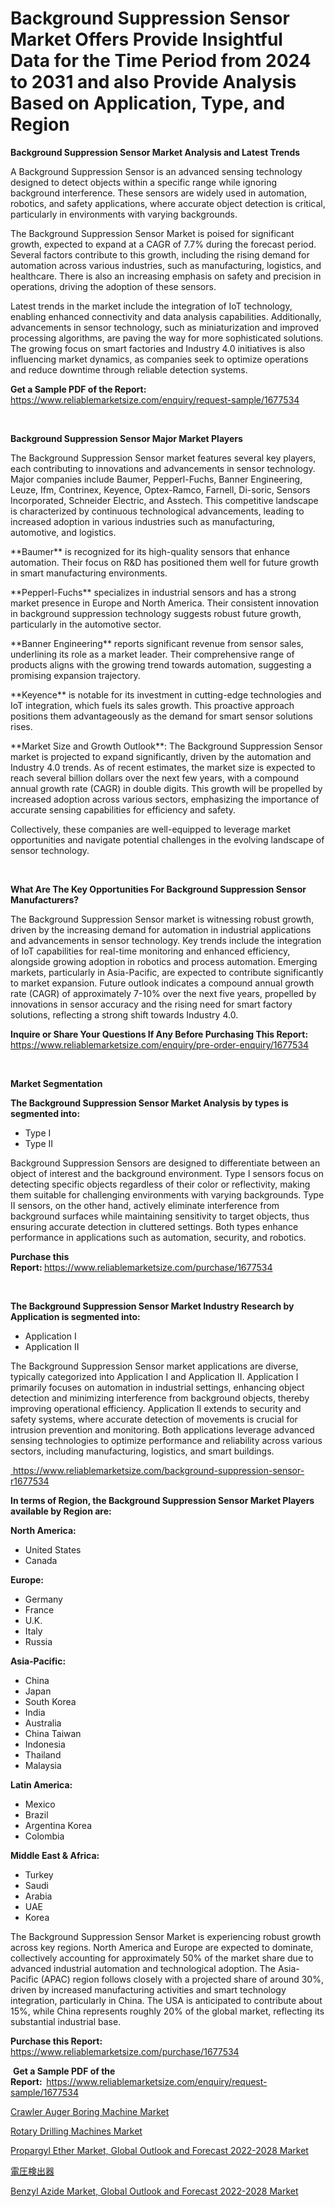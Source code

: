 <p><h1>Background Suppression Sensor Market Offers Provide Insightful Data for the Time Period from 2024 to 2031 and also Provide Analysis Based on Application, Type, and Region</h1></p><p><strong>Background Suppression Sensor Market Analysis and Latest Trends</strong></p>
<p><p>A Background Suppression Sensor is an advanced sensing technology designed to detect objects within a specific range while ignoring background interference. These sensors are widely used in automation, robotics, and safety applications, where accurate object detection is critical, particularly in environments with varying backgrounds.</p><p>The Background Suppression Sensor Market is poised for significant growth, expected to expand at a CAGR of 7.7% during the forecast period. Several factors contribute to this growth, including the rising demand for automation across various industries, such as manufacturing, logistics, and healthcare. There is also an increasing emphasis on safety and precision in operations, driving the adoption of these sensors.</p><p>Latest trends in the market include the integration of IoT technology, enabling enhanced connectivity and data analysis capabilities. Additionally, advancements in sensor technology, such as miniaturization and improved processing algorithms, are paving the way for more sophisticated solutions. The growing focus on smart factories and Industry 4.0 initiatives is also influencing market dynamics, as companies seek to optimize operations and reduce downtime through reliable detection systems.</p></p>
<p><strong>Get a Sample PDF of the Report:&nbsp;</strong> <a href="https://www.reliablemarketsize.com/enquiry/request-sample/1677534?utm_campaign=1105&utm_medium=2&utm_source=Github&utm_content=ia&utm_term=14102024&utm_id=background-suppression-sensor">https://www.reliablemarketsize.com/enquiry/request-sample/1677534</a></p>
<p>&nbsp;</p>
<p><strong>Background Suppression Sensor Major Market Players</strong></p>
<p><p>The Background Suppression Sensor market features several key players, each contributing to innovations and advancements in sensor technology. Major companies include Baumer, Pepperl-Fuchs, Banner Engineering, Leuze, Ifm, Contrinex, Keyence, Optex-Ramco, Farnell, Di-soric, Sensors Incorporated, Schneider Electric, and Asstech. This competitive landscape is characterized by continuous technological advancements, leading to increased adoption in various industries such as manufacturing, automotive, and logistics.</p><p>**Baumer** is recognized for its high-quality sensors that enhance automation. Their focus on R&D has positioned them well for future growth in smart manufacturing environments. </p><p>**Pepperl-Fuchs** specializes in industrial sensors and has a strong market presence in Europe and North America. Their consistent innovation in background suppression technology suggests robust future growth, particularly in the automotive sector.</p><p>**Banner Engineering** reports significant revenue from sensor sales, underlining its role as a market leader. Their comprehensive range of products aligns with the growing trend towards automation, suggesting a promising expansion trajectory.</p><p>**Keyence** is notable for its investment in cutting-edge technologies and IoT integration, which fuels its sales growth. This proactive approach positions them advantageously as the demand for smart sensor solutions rises.</p><p>**Market Size and Growth Outlook**: The Background Suppression Sensor market is projected to expand significantly, driven by the automation and Industry 4.0 trends. As of recent estimates, the market size is expected to reach several billion dollars over the next few years, with a compound annual growth rate (CAGR) in double digits. This growth will be propelled by increased adoption across various sectors, emphasizing the importance of accurate sensing capabilities for efficiency and safety.</p><p>Collectively, these companies are well-equipped to leverage market opportunities and navigate potential challenges in the evolving landscape of sensor technology.</p></p>
<p>&nbsp;</p>
<p><strong>What Are The Key Opportunities For Background Suppression Sensor Manufacturers?</strong></p>
<p><p>The Background Suppression Sensor market is witnessing robust growth, driven by the increasing demand for automation in industrial applications and advancements in sensor technology. Key trends include the integration of IoT capabilities for real-time monitoring and enhanced efficiency, alongside growing adoption in robotics and process automation. Emerging markets, particularly in Asia-Pacific, are expected to contribute significantly to market expansion. Future outlook indicates a compound annual growth rate (CAGR) of approximately 7-10% over the next five years, propelled by innovations in sensor accuracy and the rising need for smart factory solutions, reflecting a strong shift towards Industry 4.0.</p></p>
<p><strong>Inquire or Share Your Questions If Any Before Purchasing This Report:</strong> <a href="https://www.reliablemarketsize.com/enquiry/pre-order-enquiry/1677534?utm_campaign=1105&utm_medium=2&utm_source=Github&utm_content=ia&utm_term=14102024&utm_id=background-suppression-sensor">https://www.reliablemarketsize.com/enquiry/pre-order-enquiry/1677534</a></p>
<p>&nbsp;</p>
<p><strong>Market Segmentation</strong></p>
<p><strong>The Background Suppression Sensor Market Analysis by types is segmented into:</strong></p>
<p><ul><li>Type I</li><li>Type II</li></ul></p>
<p><p>Background Suppression Sensors are designed to differentiate between an object of interest and the background environment. Type I sensors focus on detecting specific objects regardless of their color or reflectivity, making them suitable for challenging environments with varying backgrounds. Type II sensors, on the other hand, actively eliminate interference from background surfaces while maintaining sensitivity to target objects, thus ensuring accurate detection in cluttered settings. Both types enhance performance in applications such as automation, security, and robotics.</p></p>
<p><strong>Purchase this Report:&nbsp;</strong><a href="https://www.reliablemarketsize.com/purchase/1677534?utm_campaign=1105&utm_medium=2&utm_source=Github&utm_content=ia&utm_term=14102024&utm_id=background-suppression-sensor">https://www.reliablemarketsize.com/purchase/1677534</a></p>
<p>&nbsp;</p>
<p><strong>The Background Suppression Sensor Market Industry Research by Application is segmented into:</strong></p>
<p><ul><li>Application I</li><li>Application II</li></ul></p>
<p><p>The Background Suppression Sensor market applications are diverse, typically categorized into Application I and Application II. Application I primarily focuses on automation in industrial settings, enhancing object detection and minimizing interference from background objects, thereby improving operational efficiency. Application II extends to security and safety systems, where accurate detection of movements is crucial for intrusion prevention and monitoring. Both applications leverage advanced sensing technologies to optimize performance and reliability across various sectors, including manufacturing, logistics, and smart buildings.</p></p>
<p><a href="https://www.reliablemarketsize.com/background-suppression-sensor-r1677534?utm_campaign=1105&utm_medium=2&utm_source=Github&utm_content=ia&utm_term=14102024&utm_id=background-suppression-sensor">&nbsp;https://www.reliablemarketsize.com/background-suppression-sensor-r1677534</a></p>
<p><strong>In terms of Region, the Background Suppression Sensor Market Players available by Region are:</strong></p>
<p>
    <p> <strong> North America: </strong>
        <ul>
            <li>United States</li>
            <li>Canada</li>
        </ul>
        </p> 
    <p> <strong> Europe: </strong>
        <ul>
            <li>Germany</li>
            <li>France</li>
            <li>U.K.</li>
            <li>Italy</li>
            <li>Russia</li>
        </ul>
        </p> 
    <p> <strong> Asia-Pacific: </strong>
        <ul>
            <li>China</li>
            <li>Japan</li>
            <li>South Korea</li>
            <li>India</li>
            <li>Australia</li>
            <li>China Taiwan</li>
            <li>Indonesia</li>
            <li>Thailand</li>
            <li>Malaysia</li>
        </ul>
        </p> 
    <p> <strong> Latin America: </strong>
        <ul>
            <li>Mexico</li>
            <li>Brazil</li>
            <li>Argentina Korea</li>
            <li>Colombia</li>
        </ul>
        </p> 
    <p> <strong> Middle East & Africa: </strong>
        <ul>
            <li>Turkey</li>
            <li>Saudi</li>
            <li>Arabia</li>
            <li>UAE</li>
            <li>Korea</li>
        </ul>
    </p>
    </p>
<p><p>The Background Suppression Sensor Market is experiencing robust growth across key regions. North America and Europe are expected to dominate, collectively accounting for approximately 50% of the market share due to advanced industrial automation and technological adoption. The Asia-Pacific (APAC) region follows closely with a projected share of around 30%, driven by increased manufacturing activities and smart technology integration, particularly in China. The USA is anticipated to contribute about 15%, while China represents roughly 20% of the global market, reflecting its substantial industrial base.</p></p>
<p><strong>Purchase this Report: </strong><a href="https://www.reliablemarketsize.com/purchase/1677534?utm_campaign=1105&utm_medium=2&utm_source=Github&utm_content=ia&utm_term=14102024&utm_id=background-suppression-sensor">https://www.reliablemarketsize.com/purchase/1677534</a></p>
<p>&nbsp;<strong>Get a Sample PDF of the Report:&nbsp;&nbsp;</strong><a href="https://www.reliablemarketsize.com/enquiry/request-sample/1677534?utm_campaign=1105&utm_medium=2&utm_source=Github&utm_content=ia&utm_term=14102024&utm_id=background-suppression-sensor">https://www.reliablemarketsize.com/enquiry/request-sample/1677534</a></p>
<p><strong></strong></p>
<p><p><a href="https://github.com/cleora2ime/Market-Research-Report-List-1/blob/main/crawler-auger-boring-machine-market.md?utm_campaign=1105&utm_medium=2&utm_source=Github&utm_content=ia&utm_term=14102024&utm_id=background-suppression-sensor">Crawler Auger Boring Machine Market</a></p><p><a href="https://github.com/marcouhbmammoc/Market-Research-Report-List-1/blob/main/rotary-drilling-machines-market.md?utm_campaign=1105&utm_medium=2&utm_source=Github&utm_content=ia&utm_term=14102024&utm_id=background-suppression-sensor">Rotary Drilling Machines Market</a></p><p><a href="https://www.linkedin.com/pulse/emerging-opportunities-challenges-global-propargyl-ether-market-5wayf?trk=public_post_embed_feed-article-content&utm_campaign=1105&utm_medium=2&utm_source=Github&utm_content=ia&utm_term=14102024&utm_id=background-suppression-sensor">Propargyl Ether Market, Global Outlook and Forecast 2022-2028 Market</a></p><p><a href="https://github.com/lababdou/Market-Research-Report-List-6/blob/main/674051017898.md?utm_campaign=1105&utm_medium=2&utm_source=Github&utm_content=ia&utm_term=14102024&utm_id=background-suppression-sensor">電圧検出器</a></p><p><a href="https://www.linkedin.com/pulse/benzyl-azide-market-global-outlook-forecast-2022-2028-evolution-2nihf?trk=public_post_embed_feed-article-content&utm_campaign=1105&utm_medium=2&utm_source=Github&utm_content=ia&utm_term=14102024&utm_id=background-suppression-sensor">Benzyl Azide Market, Global Outlook and Forecast 2022-2028 Market</a></p></p>